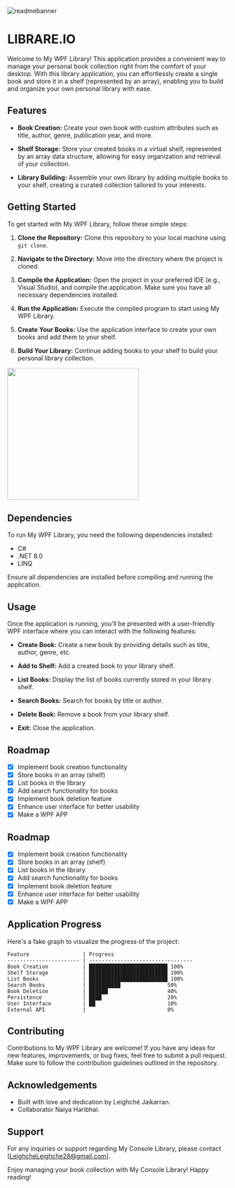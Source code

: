 ![readmebanner](https://github.com/noturlee/Library-Console-App/assets/100778149/7045bd4a-4fb5-4dc6-a1e5-17f2686104df)


# LIBRARE.IO

Welcome to My WPF Library! This application provides a convenient way to manage your personal book collection right from the comfort of your desktop. With this library application, you can effortlessly create a single book and store it in a shelf (represented by an array), enabling you to build and organize your own personal library with ease.

## Features

- **Book Creation:** Create your own book with custom attributes such as title, author, genre, publication year, and more.
  
- **Shelf Storage:** Store your created books in a virtual shelf, represented by an array data structure, allowing for easy organization and retrieval of your collection.

- **Library Building:** Assemble your own library by adding multiple books to your shelf, creating a curated collection tailored to your interests.

## Getting Started

To get started with My WPF Library, follow these simple steps:

1. **Clone the Repository:** Clone this repository to your local machine using `git clone`.

2. **Navigate to the Directory:** Move into the directory where the project is cloned.

3. **Compile the Application:** Open the project in your preferred IDE (e.g., Visual Studio), and compile the application. Make sure you have all necessary dependencies installed.

4. **Run the Application:** Execute the compiled program to start using My WPF Library.

5. **Create Your Books:** Use the application interface to create your own books and add them to your shelf.

6. **Build Your Library:** Continue adding books to your shelf to build your personal library collection.

<img src="https://ugokawaii.com/wp-content/uploads/2023/03/reading.gif" width="300"/>

## Dependencies

To run My WPF Library, you need the following dependencies installed:

- C#
- .NET 8.0
- LINQ

Ensure all dependencies are installed before compiling and running the application.

## Usage

Once the application is running, you'll be presented with a user-friendly WPF interface where you can interact with the following features:

- **Create Book:** Create a new book by providing details such as title, author, genre, etc.

- **Add to Shelf:** Add a created book to your library shelf.

- **List Books:** Display the list of books currently stored in your library shelf.

- **Search Books:** Search for books by title or author.

- **Delete Book:** Remove a book from your library shelf.

- **Exit:** Close the application.

## Roadmap

- [x] Implement book creation functionality
- [x] Store books in an array (shelf)
- [x] List books in the library
- [x] Add search functionality for books
- [x] Implement book deletion feature
- [x] Enhance user interface for better usability
- [x] Make a WPF APP

## Roadmap

- [x] Implement book creation functionality
- [x] Store books in an array (shelf)
- [x] List books in the library
- [x] Add search functionality for books
- [x] Implement book deletion feature
- [x] Enhance user interface for better usability
- [x] Make a WPF APP

## Application Progress

Here's a fake graph to visualize the progress of the project:

```
Feature                 | Progress
----------------------- | ---------------------------------
Book Creation           | █████████████████████████ 100%
Shelf Storage           | █████████████████████████ 100%
List Books              | █████████████████████████ 100%
Search Books            | ██████████               50%
Book Deletion           | ██████                   40%
Persistence             | ████                     20%
User Interface          | ██                       10%
External API            |                          0%

```

## Contributing

Contributions to My WPF Library are welcome! If you have any ideas for new features, improvements, or bug fixes, feel free to submit a pull request. Make sure to follow the contribution guidelines outlined in the repository.

## Acknowledgements

- Built with love and dedication by Leighché Jaikarran.
- Collaborator Naiya Haribhai.

## Support

For any inquiries or support regarding My Console Library, please contact [LeighcheLeighche28@gmail.com].

Enjoy managing your book collection with My Console Library! Happy reading!
